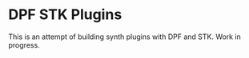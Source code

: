 # DPF STK Plugins

This is an attempt of building synth plugins with DPF and STK.
Work in progress.

